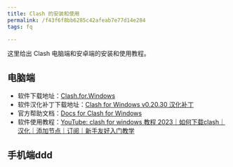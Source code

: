 ```yaml
---
title: Clash 的安装和使用
permalink: /f43f6f8bb6285c42afeab7e77d14e284
tags: fq

---
```


这里给出 Clash 电脑端和安卓端的安装和使用教程。

<!--more-->

## 电脑端

- 软件下载地址：[Clash.for.Windows](https://github.com/Fndroid/clash_for_windows_pkg/releases)
- 软件汉化补丁下载地址：[Clash for Windows v0.20.30 汉化补丁](https://github.com/BoyceLig/Clash_Chinese_Patch/releases)
- 官方帮助文档：[Docs for Clash for Windows](https://docs.cfw.lbyczf.com/) 
- 软件使用教程：[YouTube: clash for windows 教程 2023｜如何下载clash｜汉化｜添加节点｜订阅｜新手友好入门教学](https://www.youtube.com/watch?v=yJ7Ihh5hhx0)

## 手机端ddd

